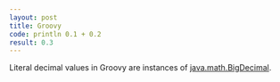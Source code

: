 ```yaml
---
layout: post
title: Groovy
code: println 0.1 + 0.2
result: 0.3
---
```


Literal decimal values in Groovy are instances of [java.math.BigDecimal][1].

[1]: https://docs.oracle.com/javase/8/docs/api/java/math/BigDecimal.html
